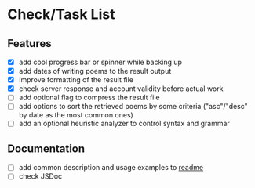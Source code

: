 # Check/Task List

## Features

- [x] add cool progress bar or spinner while backing up
- [x] add dates of writing poems to the result output 
- [x] improve formatting of the result file
- [x] check server response and account validity before actual work
- [ ] add optional flag to compress the result file
- [ ] add options to sort the retrieved poems by some criteria ("asc"/"desc" by date as the most common ones)
- [ ] add an optional heuristic analyzer to control syntax and grammar

## Documentation

- [ ] add common description and usage examples to [readme](readme.md)
- [ ] check JSDoc
